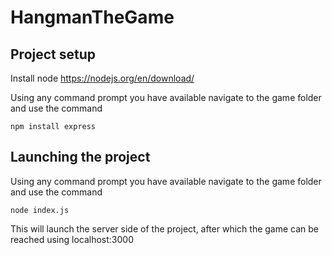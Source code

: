 # HangmanTheGame

## Project setup

Install node
https://nodejs.org/en/download/

Using any command prompt you have available navigate to the game folder and use the command
```
npm install express
```

## Launching the project
Using any command prompt you have available navigate to the game folder and use the command 
```
node index.js
```
This will launch the server side of the project, after which the game can be reached using localhost:3000